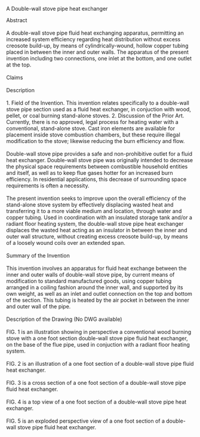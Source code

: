 A Double-wall stove pipe heat exchanger

Abstract<br/><br/>A double-wall stove pipe fluid heat exchanging apparatus, permitting an increased system efficiency regarding heat distribution without excess creosote build-up, by means of cylindrically-wound, hollow copper tubing placed in between the inner and outer walls. The apparatus of the present invention including two connections, one inlet at the bottom, and one outlet at the top.<br/><br/>Claims<br/><br/>Description<br/><br/>1. Field of the Invention. This invention relates specifically to a double-wall stove pipe section used as a fluid heat exchanger, in conjuction with wood, pellet, or coal burning stand-alone stoves. 2. Discussion of the Prior Art. Currently, there is no approved, legal process for heating water with a conventional, stand-alone stove. Cast iron elements are available for placement inside stove combustion chambers, but these require illegal modification to the stove; likewise reducing the burn efficiency and flow.<br/><br/>Double-wall stove pipe provides a safe and non-prohibitive outlet for a fluid heat exchanger. Double-wall stove pipe was originally intended to decrease the physical space requirements between combustible household entities and itself, as well as to keep flue gases hotter for an increased burn efficiency. In residential applications, this decrease of surrounding space requirements is often a necessity.<br/><br/>The present invention seeks to improve upon the overall efficiency of the stand-alone stove system by effectively displacing wasted heat and transferring it to a more viable medium and location, through water and copper tubing. Used in coordination with an insulated storage tank and/or a radiant floor heating system, the double-wall stove pipe heat exchanger displaces the wasted heat acting as an insulator in between the inner and outer wall structure, without creating excess creosote build-up, by means of a loosely wound coils over an extended span. <br/><br/>Summary of the Invention<br/><br/>This invention involves an apparatus for fluid heat exchange between the inner and outer walls of double-wall stove pipe, by current means of modification to standard manufactured goods, using copper tubing arranged in a coiling fashion around the inner wall, and supported by its own weight, as well as an inlet and outlet connection on the top and bottom of the section. This tubing is heated by the air pocket in between the inner and outer wall of the pipe.<br/><br/>Description of the Drawing (No DWG available) 
<br/><br/>FIG. 1 is an illustration showing in perspective a conventional wood burning stove with a one foot section double-wall stove pipe fluid heat exchanger, on the base of the flue pipe, used in conjuction with a radiant floor heating system.<br/><br/>FIG. 2 is an illustration of a one foot section of a double-wall stove pipe fluid heat exchanger.<br/><br/>FIG. 3 is a cross section of a one foot section of a double-wall stove pipe fluid heat exchanger.<br/><br/>FIG. 4 is a top view of a one foot section of a double-wall stove pipe heat exchanger.<br/><br/>FIG. 5 is an exploded perspective view of a one foot section of a double-wall stove pipe fluid heat exchanger.